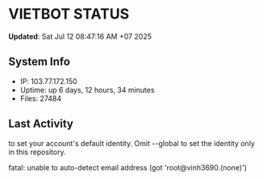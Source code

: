 # VIETBOT STATUS
**Updated**: Sat Jul 12 08:47:16 AM +07 2025

## System Info
- IP: 103.77.172.150
- Uptime: up 6 days, 12 hours, 34 minutes
- Files: 27484

## Last Activity

to set your account's default identity.
Omit --global to set the identity only in this repository.

fatal: unable to auto-detect email address (got 'root@vinh3690.(none)')
